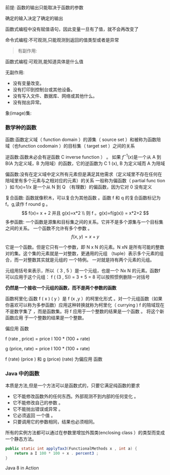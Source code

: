 前提: 函数的输出只能取决于函数的参数

确定的输入决定了确定的输出

函数式编程中没有赋值语句，因此变量一旦有了值，就不会再改变了



命令式编程:不可观测,只能观测到返回的值类型或者是异常

> 有副作用:

函数式编程:可观测,能知道具体是什么值

 无副作用: 

- 没有变量改变。
- 没有打印到控制台或其他设备。
- 没有写入文件、数据库、网络或其他什么。
- 没有抛出异常。



象(image)集: 

### 数学种的函数

函数:函数定义域（ function domain ）的源集（ source set ）和被称为函数陪域（也function codomain ）的目标集（ target set ）之间的关系 

逆函数:函数未必会有逆函数 C inverse function ） 。 如果 $f^{-1}(x)$是一个从 A 到 B(A 为定义域，B 为陪域）的函数，它的逆函数为 C 1 (x), B 为定义域而 A 为陪域

偏函数:没有在定义域中定义所有元素但是满足其他需求（定义域里不存在任何在陪域里有多个元素与之相对应的元素）的关系 一般称为偏函数（ partial func tion ）如 f(x)=1/x 是一个从 N 到 Q （有理数）的偏函数，因为它对 0 没有定义

复合函数: 函数就像积木，可以复合为其他函数 。函数 f 和 q 的复合函数标记为 f。g,读作 f round g 。
$$
f(x)= x + 2 并且 g(x)=x*2 \\
 则 f 。g(x)=f(g(x)) = x*2+2
$$
多参函数: 一个函数是源集和目标集之间的关系。它并不是多个源集与一个目标集之间的关系。 一个函数不允许有多个参数 。
$$
f(x , y) = x + y
$$


它是一个函数。但是它只有一个参数，即 N x N 的元素。N xN 是所有可能的整数对的集。这个集的元素就是一对整数，更通用的元组
（tuple）表示多个元素的组合，而一对整数其实就是元组的 一个特例。 一对就是持有两个元素的元组。

元组用括号来表示，所以（ 3 , 5 ）是一个元组，也是一个 Nx N 的元素。函数f 可以应用于这个元组：
f ( (3 , 5)) = 3 + 5 = 8 可以按照惯例删除一对括号

**仍然是一个接收一个元组的函数，而不是两个参数的函数**

函数柯里化:函数 f ( x ) ( y ）是 f (x ,y ）的柯里化形式 。对一个元组函数（如果你喜欢可以称为多参函数）应用这种转换就称为柯里化（ currying )  f 的陪域现在不是数字集了 ，而是函数集。将 f 应用于一个整数的结果是一个函数 。 将这个新函数应用 于一个整数的结果是一个整数。

偏应用 函数



f (rate , price) = price I 100 * (100 + rate)

g (price, rate) = price I 100 * (100 + rate)

f (rate) (price ) 和 g (price) (rate) 为偏应用 函数

### Java 中的函数



本质是方法,但是一个方法可以是函数式的，只要它满足纯函数的要求

- 它不能修改函数外的任何东西。外部观测不到内部的任何变化 。
- 它不能修改自己的参数 。
- 它不能抛出错误或异常 。
- 它必须返回 一个值 。
- 只要调用它的参数相同，结果也必须相同。



所有的实例方法都可以通过在参数里增加外围类(enclosing class ）的类型而变成一个静态方法。

```java
public static int applyTax3(FunctionalMethods x , int a) {
    return a I 100 * 100 + x . percent3 ;
}
```





Java 8 in Action
